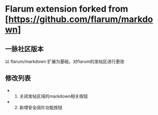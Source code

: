 # Flarum extension forked from [https://github.com/flarum/markdown]

## 一脉社区版本

以 flarum/markdown 扩展为基础，对flarum的发帖区进行更改

## 修改列表

* 1. 关闭发帖区域的markdown相关按钮
* 2. 新增安全阅片功能按钮
